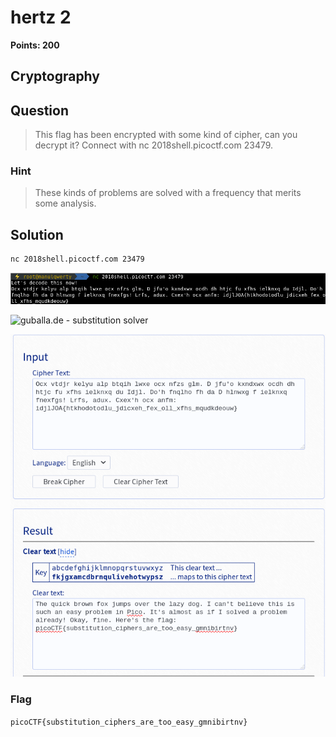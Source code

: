 # hertz 2
**Points: 200**

## Cryptography

## Question
>This flag has been encrypted with some kind of cipher, can you decrypt it? Connect with nc 2018shell.picoctf.com 23479.

### Hint
>These kinds of problems are solved with a frequency that merits some analysis.

## Solution
```bash
nc 2018shell.picoctf.com 23479
```
![picture](images/1.png)

![guballa.de - substitution solver](https://www.guballa.de/substitution-solver)

![picture](images/2.png)
### Flag
`picoCTF{substitution_ciphers_are_too_easy_gmnibirtnv}`
